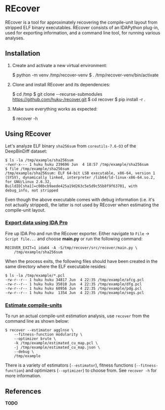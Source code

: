 # REcover

REcover is a tool for approximately recovering the compile-unit layout from
stripped ELF binary executables. REcover consists of an IDAPython plug-in,
used for exporting information, and a command line tool, for running various
analyses.


## Installation

1. Create and activate a new virtual environment:

    $ python -m venv /tmp/recover-venv
    $ . /tmp/recover-venv/bin/activate

2. Clone and install REcover and its dependencies:

    $ cd /tmp
    $ git clone --recurse-submodules https://github.com/huku-/recover.git
    $ cd recover
    $ pip install -r .

3. Make sure everything works as expected:

    $ recover -h


## Using REcover

Let's analyze ELF binary `sha256sum` from `coreutils-7.6-O3` of the DeepBinDiff
dataset:

    $ ls -la /tmp/example/sha256sum
    -rwxr-x--- 1 huku huku 239696 Jun  4 18:57 /tmp/example/sha256sum
    $ file /tmp/example/sha256sum
    /tmp/example/sha256sum: ELF 64-bit LSB executable, x86-64, version 1 (SYSV), dynamically linked, interpreter /lib64/ld-linux-x86-64.so.2, for GNU/Linux 2.6.32, BuildID[sha1]=c08bcb9aede425a19d263c5e5d9c55b8f9f63701, with debug_info, not stripped

Even though the above executable comes with debug information (i.e. it's not
actually stripped), the latter is not used by REcover when estimating the
compile-unit layout.


### <u>Export data using IDA Pro</u>

Fire up IDA Pro and run the REcover exporter. Either navigate to `File` &rarr;
`Script file...` and choose **main.py** or run the following command:

    RECOVER_EXIT=1 ida64 -A -S/tmp/recover/src/recover/main.py \
        /tmp/example/sha256sum

When the process exits, the following files should have been created in the same
directory where the ELF executable resides:

    $ ls -la /tmp/example/*.pcl
    -rw-r--r-- 1 huku huku 34817 Jun  4 22:35 /tmp/example/afcg.pcl
    -rw-r--r-- 1 huku huku 35010 Jun  4 22:35 /tmp/example/dfg.pcl
    -rw-r--r-- 1 huku huku 60956 Jun  4 22:35 /tmp/example/pdg.pcl
    -rw-r--r-- 1 huku huku  1354 Jun  4 22:35 /tmp/example/segs.pcl


### <u>Estimate compile-units</u>

To run an actual compile-unit estimation analysis, use `recover` from the command
line as shown below:

    $ recover --estimator agglnse \
        --fitness-function modularity \
        --optimizer brute \
        -k /tmp/example/estimated_cu_map.pcl \
        -j /tmp/example/estimated_cu_map.json \
        --debug \
        /tmp/example

There is a variety of estimators (`--estimator`), fitness functions (`--fitness-function`)
and optimizers (`--optimizer`) to choose from. See `recover -h` for more information.


## References

**TODO**
